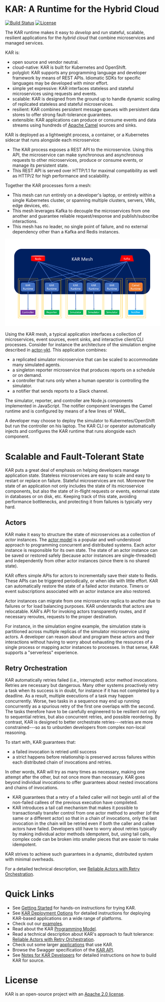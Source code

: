 <!--
# Copyright IBM Corporation 2020,2022
#
# Licensed under the Apache License, Version 2.0 (the "License");
# you may not use this file except in compliance with the License.
# You may obtain a copy of the License at
#
#     http://www.apache.org/licenses/LICENSE-2.0
#
# Unless required by applicable law or agreed to in writing, software
# distributed under the License is distributed on an "AS IS" BASIS,
# WITHOUT WARRANTIES OR CONDITIONS OF ANY KIND, either express or implied.
# See the License for the specific language governing permissions and
# limitations under the License.
-->

# KAR: A Runtime for the Hybrid Cloud

[![Build Status](https://travis-ci.com/IBM/kar.svg?branch=main)](https://travis-ci.com/github/IBM/kar)
[![License](https://img.shields.io/badge/license-Apache--2.0-blue.svg)](http://www.apache.org/licenses/LICENSE-2.0)

The KAR runtime makes it easy to _develop_ and _run_ stateful, scalable,
resilient applications for the _hybrid cloud_ that combine microservices and
managed services.

KAR is:
- open source and vendor neutral.
- cloud-native: KAR is built for Kubernetes and OpenShift.
- polyglot: KAR supports any programming language and developer framework by
  means of REST APIs. Idiomatic SDKs for specific languages may be developed
  with minor effort.
- simple yet expressive: KAR interfaces stateless and stateful microservices
  using requests and events.
- scalable: KAR is designed from the ground up to handle dynamic scaling of
  replicated stateless and stateful microservices.
- resilient: KAR combines persistent message queues with persistent data stores
  to offer strong fault-tolerance guarantees.
- extensible: KAR applications can produce or consume events and data streams
  using hundreds of [Apache Camel](https://camel.apache.org) sources and sinks.

KAR is deployed as a lightweight process, a container, or a Kubernetes sidecar
that runs alongside each microservice:
- The KAR process exposes a REST API to the microservice. Using this API, the
  microservice can make synchronous and asynchronous requests to other
  microservices, produce or consume events, or manage its persistent state.
- This REST API is served over HTTP/1.1 for maximal compatibility as well as
  HTTP/2 for high performance and scalability.

Together the KAR processes form a mesh:
- This mesh can run entirely on a developer's laptop, or entirely within a single Kubernetes cluster,
  or spanning multiple clusters, servers, VMs, edge devices, etc.
- This mesh leverages Kafka to decouple the microservices from one another and
  guarantee reliable request/response and publish/subscribe interactions.
- This mesh has no leader, no single point of failure, and no external dependency other than
  a Kafka and Redis instances.

![KAR](docs/images/mesh.png)

Using the KAR mesh, a typical application interfaces a collection of
microservices, event sources, event sinks, and interactive client/CLI processes.
Consider for instance the architecture of the simulation engine described in
[actor-ykt](examples/actors-ykt/README.md). This application combines:
- a replicated simulator microservice that can be scaled to accommodate many
  simulated agents.
- a singleton reporter microservice that produces reports on a schedule or on
  demand.
- a controller that runs only when a human operator is controlling the
  simulator.
- a notifier that sends reports to a Slack channel.

The simulator, reporter, and controller are Node.js components implemented in
JavaScript. The notifier component leverages the Camel runtime and is configured
by means of a few lines of YAML.

A developer may choose to deploy the simulator to Kubernetes/OpenShift but run
the controller on his laptop. The KAR CLI or operator automatically injects and
configures the KAR runtime that runs alongside each component.

# Scalable and Fault-Tolerant State

KAR puts a great deal of emphasis on helping developers manage application
state. Stateless microservices are easy to scale and easy to restart or replace
on failure. Stateful microservices are not. Moreover the state of an application
not only includes the state of its microservice components, but also the state
of in-flight requests or events, external state in databases or on disk, etc.
Keeping track of this state, avoiding performance bottlenecks, and protecting it
from failures is typically very hard.

## Actors

KAR make it easy to structure the state of microservices as a collection of
_actor_ instances. The [actor model](https://en.wikipedia.org/wiki/Actor_model)
is a popular and well-understood approach to programming concurrent and
distributed systems. Each actor instance is responsible for its own state. The
state of an actor instance can be saved or restored safely (because actor
instances are single-threaded) and independently from other actor instances
(since there is no shared state).

KAR offers simple APIs for actors to incrementally save their state to Redis.
These APIs can be triggered periodically, or when idle with little effort. KAR
can automatically restore the state of a failed actor instance. Timers or event
subscriptions associated with an actor instance are also restored.

Actor instances can migrate from one microservice replica to another due to
failures or for load balancing purposes. KAR understands that actors are
relocatable. KAR's API for invoking actors transparently routes, and if necessary
reroutes, requests to the proper destination.

For instance, in the simulation engine example, the simulation state is
partitioned across multiple replicas of the simulator microservice using actors.
A developer can reason about and program these actors and their interactions
without having to worry about exhausting the resources of a single process or
mapping actor instances to processes. In that sense, KAR supports a "serverless"
experience.

## Retry Orchestration

KAR automatically retries failed (i.e., interrupted) actor method invocations.
Retries are necessary but dangerous. Many other systems
proactively retry a task when its success is in
doubt, for
instance if it has not completed by a deadline. As a result, multiple executions
of a task may happen concurrently. Worse, two tasks in a sequence may end up
running concurrently as a spurious retry of the first one overlaps with the
second. The tasks therefore have to be carefully engineered to be resilient not
only to sequential retries, but also concurrent retries, and possible
reordering. By contrast, KAR is designed to better orchestrate retries---retries
are more constrained---so as to unburden developers from complex non-local
reasoning.

To start with, KAR guarantees that:
- a failed invocation is retried until success
- a strict happens before relationship is preserved across failures within each distributed chain of invocations and retries.

In other words, KAR will try as many times as necessary, making one attempt
after the other, but not once more than necessary.
KAR goes beyond individual invocations to offer guarantees about nested
invocations and chains of invocations.
- KAR guarantees that a retry of a failed caller will not begin until all of the
non-failed callees of the previous execution have compileted.
- KAR introduces a tail call
mechanism that makes it possible to transactionally transfer control from one
actor method to another (of the same or a different actor) so that in a chain of
invocations, only the last invocation in the chain will be retried even if both
the caller and callee actors have failed. Developers still have to worry about
retries typically by making individual actor methods idempotent, but, using tail
calls, complex code can be broken into smaller pieces that are easier to make
idempotent.

KAR strives to achieve such guarantees in a dynamic, distributed system with
minimal overheads.

For a detailed technical description, see [Reliable Actors with Retry Orchestration](https://arxiv.org/abs/2111.11562).

# Quick Links

+ See [Getting Started](docs/getting-started.md) for hands-on instructions for
  trying KAR.
+ See [KAR Deployment Options](docs/kar-deployments.md) for detailed instructions
  for deploying KAR-based applications on a wide range of platforms.
+ Check out our [examples](examples/README.md).
+ Read about the KAR [Programming Model](docs/KAR.md).
+ Read a technical description about KAR's approach to fault tolerance: [Reliable Actors with Retry Orchestration](https://arxiv.org/abs/2111.11562).
+ Check out some larger [applications](https://github.com/IBM/kar-apps) that use KAR.
+ Browse the Swagger specification of the [KAR API](https://ibm.github.io/kar/api/redoc/).
+ See [Notes for KAR Developers](docs/kar-dev-hints.md) for detailed
  instructions on how to build KAR for source.

# License

KAR is an open-source project with an [Apache 2.0 license](LICENSE.txt).
